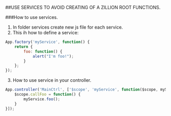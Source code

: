 ##USE SERVICES TO AVOID CREATING OF A ZILLION ROOT FUNCTIONS.

###How to use services.

1. In folder services create new js file for each service.
2. This ih how to define a service:

```javascript
App.factory('myService', function() {
    return {
        foo: function() {
            alert("I'm foo!");
        }
    };
});
```

3. How to use service in your controller.

```javascript
App.controller('MainCtrl', ['$scope', 'myService', function($scope, myService) {
    $scope.callFoo = function() {
        myService.foo();
    }
}]);
```